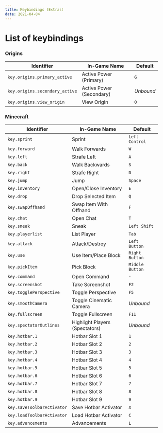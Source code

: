 ```yaml
---
title: Keybindings (Extras)
date: 2021-04-04
---
```


# List of keybindings

### Origins

| Identifier                     | In-Game Name             | Default   |
| ------------------------------ | ------------------------ | --------- |
| `key.origins.primary_active`   | Active Power (Primary)   | `G`       |
| `key.origins.secondary_active` | Active Power (Secondary) | _Unbound_ |
| `key.origins.view_origin`      | View Origin              | `O`       |

### Minecraft

| Identifier                 | In-Game Name                   | Default         |
| -------------------------- | ------------------------------ | --------------- |
| `key.sprint`               | Sprint                         | `Left Control`  |
| `key.forward`              | Walk Forwards                  | `W`             |
| `key.left`                 | Strafe Left                    | `A`             |
| `key.back`                 | Walk Backwards                 | `S`             |
| `key.right`                | Strafe Right                   | `D`             |
| `key.jump`                 | Jump                           | `Space`         |
| `key.inventory`            | Open/Close Inventory           | `E`             |
| `key.drop`                 | Drop Selected Item             | `Q`             |
| `key.swapOffhand`          | Swap Item With Offhand         | `F`             |
| `key.chat`                 | Open Chat                      | `T`             |
| `key.sneak`                | Sneak                          | `Left Shift`    |
| `key.playerlist`           | List Player                    | `Tab`           |
| `key.attack`               | Attack/Destroy                 | `Left Button`   |
| `key.use`                  | Use Item/Place Block           | `Right Button`  |
| `key.pickItem`             | Pick Block                     | `Middle Button` |
| `key.command`              | Open Command                   | `-`             |
| `key.screenshot`           | Take Screenshot                | `F2`            |
| `key.togglePerspective`    | Toggle Perspective             | `F5`            |
| `key.smoothCamera`         | Toggle Cinematic Camera        | _Unbound_       |
| `key.fullscreen`           | Toggle Fullscreen              | `F11`           |
| `key.spectatorOutlines`    | Highlight Players (Spectators) | _Unbound_       |
| `key.hotbar.1`             | Hotbar Slot 1                  | `1`             |
| `key.hotbar.2`             | Hotbar Slot 2                  | `2`             |
| `key.hotbar.3`             | Hotbar Slot 3                  | `3`             |
| `key.hotbar.4`             | Hotbar Slot 4                  | `4`             |
| `key.hotbar.5`             | Hotbar Slot 5                  | `5`             |
| `key.hotbar.6`             | Hotbar Slot 6                  | `6`             |
| `key.hotbar.7`             | Hotbar Slot 7                  | `7`             |
| `key.hotbar.8`             | Hotbar Slot 8                  | `8`             |
| `key.hotbar.9`             | Hotbar Slot 9                  | `9`             |
| `key.saveToolbarActivator` | Save Hotbar Activator          | `X`             |
| `key.loadToolbarActivator` | Load Hotbar Activator          | `C`             |
| `key.advancements`         | Advancements                   | `L`             |
